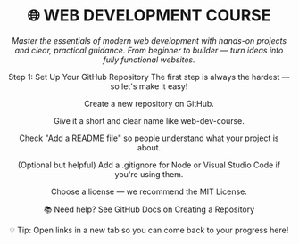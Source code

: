 <header>

<!--
  <<< Author notes: Course header >>>
  Include a 1280×640 image, course title in sentence case, and a concise description in emphasis.
  In your repository settings: enable template repository, add your 1280×640 social image, auto delete head branches.
  Add your open source license, GitHub uses MIT license.
-->

# 🌐 WEB DEVELOPMENT COURSE

_Master the essentials of modern web development with hands-on projects and clear, practical guidance.
From beginner to builder — turn ideas into fully functional websites._

Step 1: Set Up Your GitHub Repository
The first step is always the hardest — so let's make it easy!

Create a new repository on GitHub.

Give it a short and clear name like web-dev-course.

Check "Add a README file" so people understand what your project is about.

(Optional but helpful) Add a .gitignore for Node or Visual Studio Code if you're using them.

Choose a license — we recommend the MIT License.

📚 Need help? See GitHub Docs on Creating a Repository

💡 Tip: Open links in a new tab so you can come back to your progress here!

</header>
